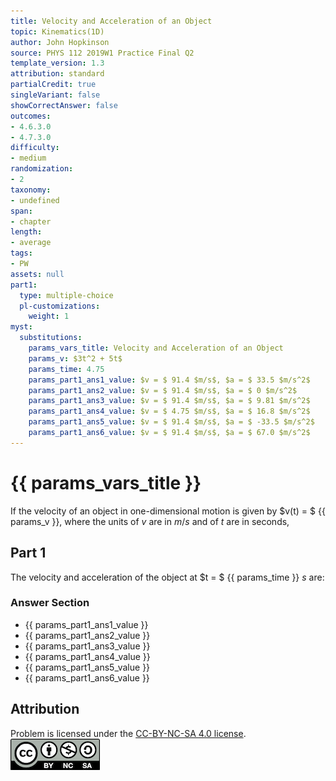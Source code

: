 ```yaml
---
title: Velocity and Acceleration of an Object
topic: Kinematics(1D)
author: John Hopkinson
source: PHYS 112 2019W1 Practice Final Q2
template_version: 1.3
attribution: standard
partialCredit: true
singleVariant: false
showCorrectAnswer: false
outcomes:
- 4.6.3.0
- 4.7.3.0
difficulty:
- medium
randomization:
- 2
taxonomy:
- undefined
span:
- chapter
length:
- average
tags:
- PW
assets: null
part1:
  type: multiple-choice
  pl-customizations:
    weight: 1
myst:
  substitutions:
    params_vars_title: Velocity and Acceleration of an Object
    params_v: $3t^2 + 5t$
    params_time: 4.75
    params_part1_ans1_value: $v = $ 91.4 $m/s$, $a = $ 33.5 $m/s^2$
    params_part1_ans2_value: $v = $ 91.4 $m/s$, $a = $ 0 $m/s^2$
    params_part1_ans3_value: $v = $ 91.4 $m/s$, $a = $ 9.81 $m/s^2$
    params_part1_ans4_value: $v = $ 4.75 $m/s$, $a = $ 16.8 $m/s^2$
    params_part1_ans5_value: $v = $ 91.4 $m/s$, $a = $ -33.5 $m/s^2$
    params_part1_ans6_value: $v = $ 91.4 $m/s$, $a = $ 67.0 $m/s^2$
---
```

# {{ params_vars_title }}
If the velocity of an object in one-dimensional motion is given by $v(t) = $ {{ params_v }}, where the units of $v$ are in $m/s$ and of $t$ are in seconds,

## Part 1

The velocity and acceleration of the object at $t = $ {{ params_time }} $s$ are:

### Answer Section

- {{ params_part1_ans1_value }}
- {{ params_part1_ans2_value }}
- {{ params_part1_ans3_value }}
- {{ params_part1_ans4_value }}
- {{ params_part1_ans5_value }}
- {{ params_part1_ans6_value }}

## Attribution

Problem is licensed under the [CC-BY-NC-SA 4.0 license](https://creativecommons.org/licenses/by-nc-sa/4.0/).<br> ![The Creative Commons 4.0 license requiring attribution-BY, non-commercial-NC, and share-alike-SA license.](https://raw.githubusercontent.com/firasm/bits/master/by-nc-sa.png)